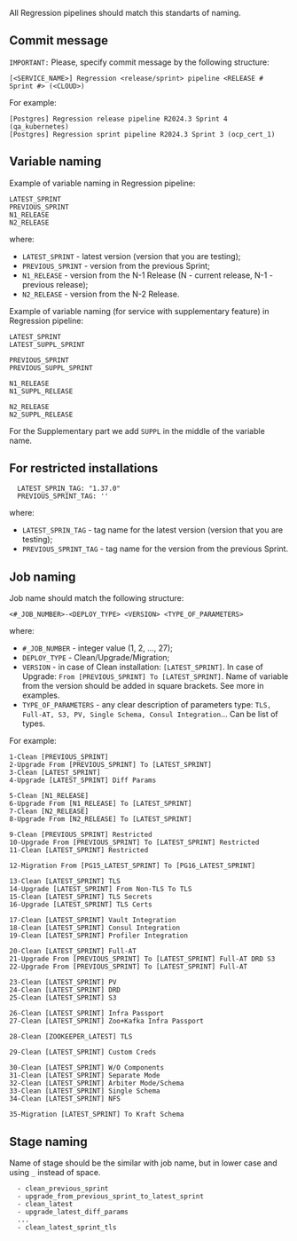 All Regression pipelines should match this standarts of naming.

## Commit message

`IMPORTANT:` Please, specify commit message by the following structure:

`[<SERVICE_NAME>] Regression <release/sprint> pipeline <RELEASE # Sprint #> (<CLOUD>)`

For example:

```
[Postgres] Regression release pipeline R2024.3 Sprint 4 (qa_kubernetes)
[Postgres] Regression sprint pipeline R2024.3 Sprint 3 (ocp_cert_1)
```

## Variable naming

Example of variable naming in Regression pipeline:

```
LATEST_SPRINT
PREVIOUS_SPRINT
N1_RELEASE
N2_RELEASE
```
where:

- `LATEST_SPRINT` - latest version (version that you are testing);
- `PREVIOUS_SPRINT` - version from the previous Sprint;
- `N1_RELEASE` - version from the N-1 Release (N - current release, N-1 - previous release);
- `N2_RELEASE` - version from the N-2 Release.

Example of variable naming (for service with supplementary feature) in Regression pipeline:

```
LATEST_SPRINT
LATEST_SUPPL_SPRINT

PREVIOUS_SPRINT
PREVIOUS_SUPPL_SPRINT

N1_RELEASE
N1_SUPPL_RELEASE

N2_RELEASE
N2_SUPPL_RELEASE
```

For the Supplementary part we add `SUPPL` in the middle of the variable name.

## For restricted installations

```
  LATEST_SPRIN_TAG: "1.37.0"
  PREVIOUS_SPRINT_TAG: ''
```
where:

- `LATEST_SPRIN_TAG` - tag name for the latest version (version that you are testing);
- `PREVIOUS_SPRINT_TAG` - tag name for the version from the previous Sprint.

## Job naming

Job name should match the following structure:

`<#_JOB_NUMBER>-<DEPLOY_TYPE> <VERSION> <TYPE_OF_PARAMETERS>`

where:

- `#_JOB_NUMBER` - integer value (1, 2, ..., 27);
- `DEPLOY_TYPE` - Clean/Upgrade/Migration;
- `VERSION` - in case of Clean  installation: `[LATEST_SPRINT]`. In case of Upgrade: `From [PREVIOUS_SPRINT] To [LATEST_SPRINT]`. Name of variable from the version should be added in square brackets. See more in examples.
- `TYPE_OF_PARAMETERS` - any clear description of parameters type: `TLS, Full-AT, S3, PV, Single Schema, Consul Integration`... Can be list of types.


For example:

```
1-Clean [PREVIOUS_SPRINT]
2-Upgrade From [PREVIOUS_SPRINT] To [LATEST_SPRINT]
3-Clean [LATEST_SPRINT]
4-Upgrade [LATEST_SPRINT] Diff Params

5-Clean [N1_RELEASE]
6-Upgrade From [N1_RELEASE] To [LATEST_SPRINT]
7-Clean [N2_RELEASE]
8-Upgrade From [N2_RELEASE] To [LATEST_SPRINT]

9-Clean [PREVIOUS_SPRINT] Restricted
10-Upgrade From [PREVIOUS_SPRINT] To [LATEST_SPRINT] Restricted
11-Clean [LATEST_SPRINT] Restricted

12-Migration From [PG15_LATEST_SPRINT] To [PG16_LATEST_SPRINT]

13-Clean [LATEST_SPRINT] TLS
14-Upgrade [LATEST_SPRINT] From Non-TLS To TLS
15-Clean [LATEST_SPRINT] TLS Secrets
16-Upgrade [LATEST_SPRINT] TLS Certs

17-Clean [LATEST_SPRINT] Vault Integration
18-Clean [LATEST_SPRINT] Consul Integration
19-Clean [LATEST_SPRINT] Profiler Integration

20-Clean [LATEST_SPRINT] Full-AT
21-Upgrade From [PREVIOUS_SPRINT] To [LATEST_SPRINT] Full-AT DRD S3 
22-Upgrade From [PREVIOUS_SPRINT] To [LATEST_SPRINT] Full-AT

23-Clean [LATEST_SPRINT] PV
24-Clean [LATEST_SPRINT] DRD
25-Clean [LATEST_SPRINT] S3

26-Clean [LATEST_SPRINT] Infra Passport
27-Clean [LATEST_SPRINT] Zoo+Kafka Infra Passport

28-Clean [ZOOKEEPER_LATEST] TLS

29-Clean [LATEST_SPRINT] Custom Creds

30-Clean [LATEST_SPRINT] W/O Components
31-Clean [LATEST_SPRINT] Separate Mode
32-Clean [LATEST_SPRINT] Arbiter Mode/Schema
33-Clean [LATEST_SPRINT] Single Schema
34-Clean [LATEST_SPRINT] NFS

35-Migration [LATEST_SPRINT] To Kraft Schema
```

## Stage naming

Name of stage should be the similar with job name, but in lower case and using `_` instead of space.

```
  - clean_previous_sprint
  - upgrade_from_previous_sprint_to_latest_sprint
  - clean_latest
  - upgrade_latest_diff_params
  ...
  - clean_latest_sprint_tls
```
